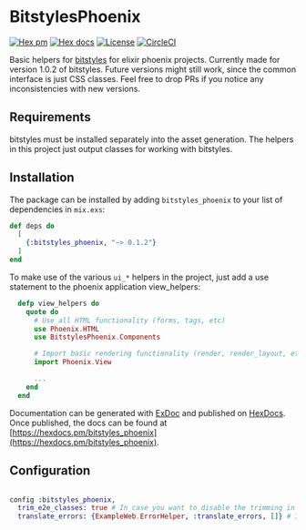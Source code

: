 # BitstylesPhoenix

[![Hex pm](http://img.shields.io/hexpm/v/bitstyles_phoenix.svg?style=flat)](https://hex.pm/packages/bitstyles_phoenix)
[![Hex docs](http://img.shields.io/badge/hex.pm-docs-green.svg?style=flat)](https://hexdocs.pm/bitstyles_phoenix)
[![License](https://img.shields.io/hexpm/l/bitstyles_phoenix?style=flat)](LICENSE)
[![CircleCI](https://circleci.com/gh/bitcrowd/bitstyles_phoenix.svg?style=shield)](https://circleci.com/gh/bitcrowd/bitstyles_phoenix)

Basic helpers for [bitstyles](https://github.com/bitcrowd/bitstyles) for elixir phoenix projects.
Currently made for version 1.0.2 of bitstyles. Future versions might still work, since
the common interface is just CSS classes. Feel free to drop PRs if you notice any inconsistencies with new versions.

## Requirements

bitstyles must be installed separately into the asset generation. The helpers in this project just output classes for working with bitstyles.

## Installation

The package can be installed by adding `bitstyles_phoenix` to your list of dependencies in `mix.exs`:

```elixir
def deps do
  [
    {:bitstyles_phoenix, "~> 0.1.2"}
  ]
end
```

To make use of the various `ui_*` helpers in the project, just add a use statement to the phoenix application view_helpers:

```elixir
  defp view_helpers do
    quote do
      # Use all HTML functionality (forms, tags, etc)
      use Phoenix.HTML
      use BitstylesPhoenix.Components

      # Import basic rendering functionality (render, render_layout, etc)
      import Phoenix.View

      ...
    end
  end

```

Documentation can be generated with [ExDoc](https://github.com/elixir-lang/ex_doc)
and published on [HexDocs](https://hexdocs.pm). Once published, the docs can
be found at [https://hexdocs.pm/bitstyles_phoenix](https://hexdocs.pm/bitstyles_phoenix).

## Configuration

```elixir

config :bitstyles_phoenix,
  trim_e2e_classes: true # In case you want to disable the trimming in certain environments
  translate_errors: {ExampleWeb.ErrorHelper, :translate_errors, []} # In case you want to translate errors via gettext etc.
```
